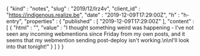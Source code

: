 {
  "kind" : "notes",
  "slug" : "2019/12/lrz4v",
  "client_id" : "https://indigenous.realize.be",
  "date" : "2019-12-09T17:29:00Z",
  "h" : "h-entry",
  "properties" : {
    "published" : [ "2019-12-09T17:29:00Z" ],
    "content" : [ {
      "html" : "",
      "value" : "I thought something weird was happening - I've not seen any incoming webmentions since Friday from my own posts, and it seems that my webmention sending post-deploy isn't working.\n\nI'll look into that tonight!"
    } ]
  }
}
